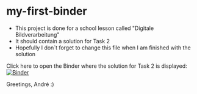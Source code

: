 # my-first-binder
- This project is done for a school lesson called "Digitale Bildverarbeitung"
- It should contain a solution for Task 2
- Hopefully I don´t forget to change this file when I am finished with the solution

Click here to open the Binder where the solution for Task 2 is displayed:  
[![Binder](https://mybinder.org/badge_logo.svg)](https://mybinder.org/v2/gh/AndreTislaric/my-first-binder.git/HEAD?urlpath=tree)

Greetings, André :) 
